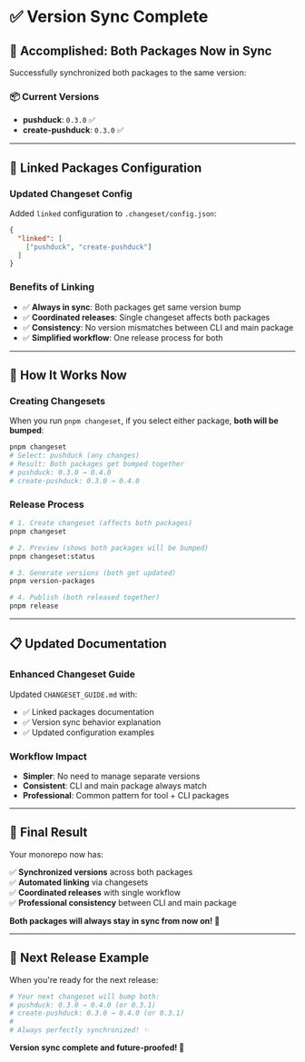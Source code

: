 # ✅ Version Sync Complete

## 🎯 **Accomplished: Both Packages Now in Sync**

Successfully synchronized both packages to the same version:

### **📦 Current Versions**

- **pushduck**: `0.3.0` ✅
- **create-pushduck**: `0.3.0` ✅

---

## 🔗 **Linked Packages Configuration**

### **Updated Changeset Config**

Added `linked` configuration to `.changeset/config.json`:

```json
{
  "linked": [
    ["pushduck", "create-pushduck"]
  ]
}
```

### **Benefits of Linking**

- ✅ **Always in sync**: Both packages get same version bump
- ✅ **Coordinated releases**: Single changeset affects both packages
- ✅ **Consistency**: No version mismatches between CLI and main package
- ✅ **Simplified workflow**: One release process for both

---

## 🚀 **How It Works Now**

### **Creating Changesets**

When you run `pnpm changeset`, if you select either package, **both will be bumped**:

```bash
pnpm changeset
# Select: pushduck (any changes)
# Result: Both packages get bumped together
# pushduck: 0.3.0 → 0.4.0
# create-pushduck: 0.3.0 → 0.4.0
```

### **Release Process**

```bash
# 1. Create changeset (affects both packages)
pnpm changeset

# 2. Preview (shows both packages will be bumped)
pnpm changeset:status

# 3. Generate versions (both get updated)
pnpm version-packages

# 4. Publish (both released together)
pnpm release
```

---

## 📋 **Updated Documentation**

### **Enhanced Changeset Guide**

Updated `CHANGESET_GUIDE.md` with:

- ✅ Linked packages documentation
- ✅ Version sync behavior explanation
- ✅ Updated configuration examples

### **Workflow Impact**

- **Simpler**: No need to manage separate versions
- **Consistent**: CLI and main package always match
- **Professional**: Common pattern for tool + CLI packages

---

## 🎉 **Final Result**

Your monorepo now has:

✅ **Synchronized versions** across both packages  
✅ **Automated linking** via changesets  
✅ **Coordinated releases** with single workflow  
✅ **Professional consistency** between CLI and main package  

**Both packages will always stay in sync from now on! 🚀**

---

## 🎯 **Next Release Example**

When you're ready for the next release:

```bash
# Your next changeset will bump both:
# pushduck: 0.3.0 → 0.4.0 (or 0.3.1)
# create-pushduck: 0.3.0 → 0.4.0 (or 0.3.1)
# 
# Always perfectly synchronized! ✨
```

**Version sync complete and future-proofed! 🎉**
